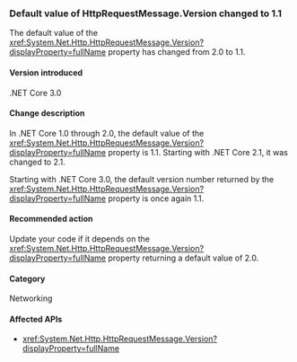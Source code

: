 ﻿### Default value of HttpRequestMessage.Version changed to 1.1

The default value of the <xref:System.Net.Http.HttpRequestMessage.Version?displayProperty=fullName> property has changed from 2.0 to 1.1.

#### Version introduced

.NET Core 3.0

#### Change description

In .NET Core 1.0 through 2.0, the default value of the <xref:System.Net.Http.HttpRequestMessage.Version?displayProperty=fullName> property is 1.1. Starting with .NET Core 2.1, it was changed to 2.1.

Starting with .NET Core 3.0, the default version number returned by the <xref:System.Net.Http.HttpRequestMessage.Version?displayProperty=fullName> property is once again 1.1.

#### Recommended action

Update your code if it depends on the <xref:System.Net.Http.HttpRequestMessage.Version?displayProperty=fullName> property returning a default value of 2.0.

#### Category

Networking

#### Affected APIs

- <xref:System.Net.Http.HttpRequestMessage.Version?displayProperty=fullName>

<!--
a def
### Affected APIs

- `P:System.Net.Http.HttpRequestMessage.Version`

-- >

